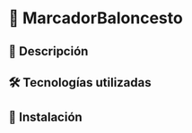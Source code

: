 # 🌟 MarcadorBaloncesto

## 📌 Descripción


## 🛠️ Tecnologías utilizadas


## 🚀 Instalación


```bash

